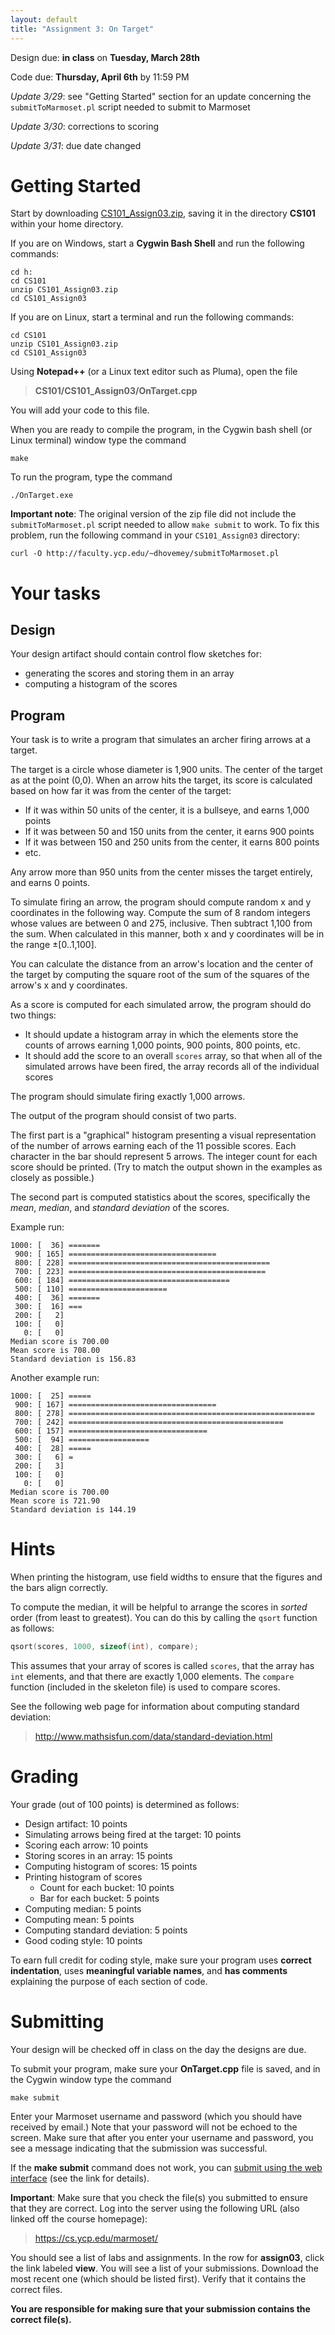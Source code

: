 ```yaml
---
layout: default
title: "Assignment 3: On Target"
---
```


Design due: **in class** on **Tuesday, March 28th**

Code due: **Thursday, April 6th** by 11:59 PM

*Update 3/29*: see "Getting Started" section for an update concerning the `submitToMarmoset.pl` script needed to submit to Marmoset

*Update 3/30*: corrections to scoring

*Update 3/31*: due date changed

Getting Started
===============

Start by downloading [CS101\_Assign03.zip](CS101_Assign03.zip), saving it in the directory **CS101** within your home directory.

If you are on Windows, start a **Cygwin Bash Shell** and run the following commands:

    cd h:
    cd CS101
    unzip CS101_Assign03.zip
    cd CS101_Assign03

If you are on Linux, start a terminal and run the following commands:

    cd CS101
    unzip CS101_Assign03.zip
    cd CS101_Assign03

Using **Notepad++** (or a Linux text editor such as Pluma), open the file

> **CS101/CS101\_Assign03/OnTarget.cpp**

You will add your code to this file.

When you are ready to compile the program, in the Cygwin bash shell (or Linux terminal) window type the command

    make

To run the program, type the command

    ./OnTarget.exe

**Important note**: The original version of the zip file did not include the `submitToMarmoset.pl` script needed to allow `make submit` to work.  To fix this problem, run the following command in your `CS101_Assign03` directory:

    curl -O http://faculty.ycp.edu/~dhovemey/submitToMarmoset.pl

# Your tasks

## Design

Your design artifact should contain control flow sketches for:

* generating the scores and storing them in an array
* computing a histogram of the scores

## Program

Your task is to write a program that simulates an archer firing arrows at a target.

The target is a circle whose diameter is 1,900 units.  The center of the target as at the point (0,0).  When an arrow hits the target, its score is calculated based on how far it was from the center of the target:

* If it was within 50 units of the center, it is a bullseye, and earns 1,000 points
* If it was between 50 and 150 units from the center, it earns 900 points
* If it was between 150 and 250 units from the center, it earns 800 points
* etc.

Any arrow more than 950 units from the center misses the target entirely, and earns 0 points.

To simulate firing an arrow, the program should compute random x and y coordinates in the following way.  Compute the sum of 8 random integers whose values are between 0 and 275, inclusive.  Then subtract 1,100 from the sum.  When calculated in this manner, both x and y coordinates will be in the range &plusmn;\[0..1,100\].

You can calculate the distance from an arrow's location and the center of the target by computing the square root of the sum of the squares of the arrow's x and y coordinates.

As a score is computed for each simulated arrow, the program should do two things:

* It should update a histogram array in which the elements store the counts of arrows earning 1,000 points, 900 points, 800 points, etc.
* It should add the score to an overall `scores` array, so that when all of the simulated arrows have been fired, the array records all of the individual scores

The program should simulate firing exactly 1,000 arrows.

The output of the program should consist of two parts.

The first part is a "graphical" histogram presenting a visual representation of the number of arrows earning each of the 11 possible scores.  Each character in the bar should represent 5 arrows.  The integer count for each score should be printed.  (Try to match the output shown in the examples as closely as possible.)

The second part is computed statistics about the scores, specifically the *mean*, *median*, and *standard deviation* of the scores.

Example run:

```
1000: [  36] =======
 900: [ 165] =================================
 800: [ 228] =============================================
 700: [ 223] ============================================
 600: [ 184] ====================================
 500: [ 110] ======================
 400: [  36] =======
 300: [  16] ===
 200: [   2] 
 100: [   0] 
   0: [   0] 
Median score is 700.00
Mean score is 708.00
Standard deviation is 156.83
```

Another example run:

```
1000: [  25] =====
 900: [ 167] =================================
 800: [ 278] =======================================================
 700: [ 242] ================================================
 600: [ 157] ===============================
 500: [  94] ==================
 400: [  28] =====
 300: [   6] =
 200: [   3] 
 100: [   0] 
   0: [   0] 
Median score is 700.00
Mean score is 721.90
Standard deviation is 144.19
```

# Hints

When printing the histogram, use field widths to ensure that the figures and the bars align correctly.

To compute the median, it will be helpful to arrange the scores in *sorted* order (from least to greatest).  You can do this by calling the `qsort` function as follows:

```c
qsort(scores, 1000, sizeof(int), compare);
```

This assumes that your array of scores is called `scores`, that the array has `int` elements, and that there are exactly 1,000 elements.  The `compare` function (included in the skeleton file) is used to compare scores.

See the following web page for information about computing standard deviation:

> <http://www.mathsisfun.com/data/standard-deviation.html>

# Grading

Your grade (out of 100 points) is determined as follows:

* Design artifact: 10 points
* Simulating arrows being fired at the target: 10 points
* Scoring each arrow: 10 points
* Storing scores in an array: 15 points
* Computing histogram of scores: 15 points
* Printing histogram of scores
    * Count for each bucket: 10 points
    * Bar for each bucket: 5 points
* Computing median: 5 points
* Computing mean: 5 points
* Computing standard deviation: 5 points
* Good coding style: 10 points

<div class="callout">
To earn full credit for coding style, make sure your program uses <b>correct indentation</b>, uses <b>meaningful variable names</b>, and <b>has comments</b> explaining the purpose of each section of code.
</div>

# Submitting

Your design will be checked off in class on the day the designs are due.

To submit your program, make sure your **OnTarget.cpp** file is saved, and in the Cygwin window type the command

    make submit

Enter your Marmoset username and password (which you should have received by email.) Note that your password will not be echoed to the screen. Make sure that after you enter your username and password, you see a message indicating that the submission was successful.

If the **make submit** command does not work, you can [submit using the web interface](../submitting.html) (see the link for details).

**Important**: Make sure that you check the file(s) you submitted to ensure that they are correct. Log into the server using the following URL (also linked off the course homepage):

> <https://cs.ycp.edu/marmoset/>

You should see a list of labs and assignments. In the row for **assign03**, click the link labeled **view**. You will see a list of your submissions. Download the most recent one (which should be listed first). Verify that it contains the correct files.

**You are responsible for making sure that your submission contains the correct file(s).**

<!-- vim:set wrap: -->
<!-- vim:set linebreak: -->
<!-- vim:set nolist: -->
